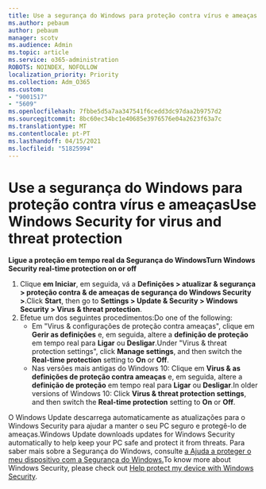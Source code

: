 ```yaml
---
title: Use a segurança do Windows para proteção contra vírus e ameaças
ms.author: pebaum
author: pebaum
manager: scotv
ms.audience: Admin
ms.topic: article
ms.service: o365-administration
ROBOTS: NOINDEX, NOFOLLOW
localization_priority: Priority
ms.collection: Adm_O365
ms.custom:
- "9001517"
- "5609"
ms.openlocfilehash: 7fbbe5d5a7aa347541f6cedd3dc97daa2b9757d2
ms.sourcegitcommit: 8bc60ec34bc1e40685e3976576e04a2623f63a7c
ms.translationtype: MT
ms.contentlocale: pt-PT
ms.lasthandoff: 04/15/2021
ms.locfileid: "51825994"
---
```

# <a name="use-windows-security-for-virus-and-threat-protection"></a><span data-ttu-id="998c4-102">Use a segurança do Windows para proteção contra vírus e ameaças</span><span class="sxs-lookup"><span data-stu-id="998c4-102">Use Windows Security for virus and threat protection</span></span>

<span data-ttu-id="998c4-103">**Ligue a proteção em tempo real da Segurança do Windows**</span><span class="sxs-lookup"><span data-stu-id="998c4-103">**Turn Windows Security real-time protection on or off**</span></span>

1. <span data-ttu-id="998c4-104">Clique **em Iniciar**, em seguida, vá a **Definições > atualizar & segurança > proteção contra & de ameaças de segurança do Windows Security >**.</span><span class="sxs-lookup"><span data-stu-id="998c4-104">Click **Start**, then go to **Settings > Update & Security > Windows Security > Virus & threat protection**.</span></span>
2. <span data-ttu-id="998c4-105">Efetue um dos seguintes procedimentos:</span><span class="sxs-lookup"><span data-stu-id="998c4-105">Do one of the following:</span></span>
    - <span data-ttu-id="998c4-106">Em "Virus & configurações de proteção contra ameaças", clique em **Gerir as definições** e, em seguida, altere a **definição de proteção** em tempo real para **Ligar** ou **Desligar**.</span><span class="sxs-lookup"><span data-stu-id="998c4-106">Under "Virus & threat protection settings", click **Manage settings**, and then switch the **Real-time protection** setting to **On** or **Off**.</span></span>
    - <span data-ttu-id="998c4-107">Nas versões mais antigas do Windows 10: Clique em **Virus & as definições de proteção contra ameaças** e, em seguida, altere a **definição de proteção** em tempo real para **Ligar** ou **Desligar**.</span><span class="sxs-lookup"><span data-stu-id="998c4-107">In older versions of Windows 10: Click **Virus & threat protection settings**, and then switch the **Real-time protection** setting to **On** or **Off**.</span></span>

<span data-ttu-id="998c4-108">O Windows Update descarrega automaticamente as atualizações para o Windows Security para ajudar a manter o seu PC seguro e protegê-lo de ameaças.</span><span class="sxs-lookup"><span data-stu-id="998c4-108">Windows Update downloads updates for Windows Security automatically to help keep your PC safe and protect it from threats.</span></span> <span data-ttu-id="998c4-109">Para saber mais sobre a Segurança do Windows, consulte [a Ajuda a proteger o meu dispositivo com a Segurança do Windows.](https://support.microsoft.com/help/17464/windows-10-help-protect-my-device-with-windows-security)</span><span class="sxs-lookup"><span data-stu-id="998c4-109">To know more about Windows Security, please check out [Help protect my device with Windows Security](https://support.microsoft.com/help/17464/windows-10-help-protect-my-device-with-windows-security).</span></span>
